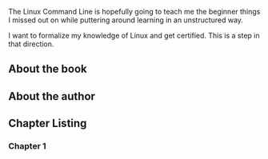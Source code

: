 The Linux Command Line is hopefully going to teach me the beginner things I missed out on while puttering around learning in an unstructured way.

I want to formalize my knowledge of Linux and get certified. This is a step in that direction.

## About the book

## About the author

## Chapter Listing

### Chapter 1

